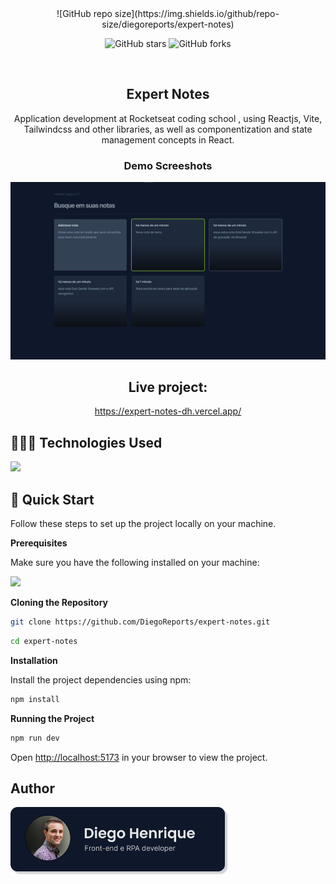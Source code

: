 <div align=center>
  ![GitHub repo size](https://img.shields.io/github/repo-size/diegoreports/expert-notes)

![GitHub stars](https://img.shields.io/github/stars/diegoreports/expert-notes)
![GitHub forks](https://img.shields.io/github/forks/diegoreports/expert-notes?style=social)

<br />
  <h2 align="center">Expert Notes</h2>
  <div align=center>
  Application development at Rocketseat coding school </NLW>, using Reactjs, Vite, Tailwindcss and other libraries, as well as componentization and state management concepts in React.
  </div>

### Demo Screeshots

![Expert notes](./src/assets/readme/screenshot-application-expert-notes.png 'Demo Desktop')

## Live project:

<a href="https://expert-notes-dh.vercel.app/">https://expert-notes-dh.vercel.app/</a>

</div>

## 👨🏻‍💻 Technologies Used

<div align="left">
    <img src="https://skillicons.dev/icons?i=vite,typescript,tailwindcss,react" /><br>
</div>

## <a name="quick-start">🤸 Quick Start</a>

Follow these steps to set up the project locally on your machine.

**Prerequisites**

Make sure you have the following installed on your machine:

<div align="left">
    <img src="https://skillicons.dev/icons?i=git,nodejs" /><br>
</div>

**Cloning the Repository**

```bash
git clone https://github.com/DiegoReports/expert-notes.git
```

```bash
cd expert-notes
```

**Installation**

Install the project dependencies using npm:

```bash
npm install
```

**Running the Project**

```bash
npm run dev
```

Open [http://localhost:5173](http://localhost:5173) in your browser to view the project.

## Author

<img src="./src/assets/readme/card-profile.png" width=350>

